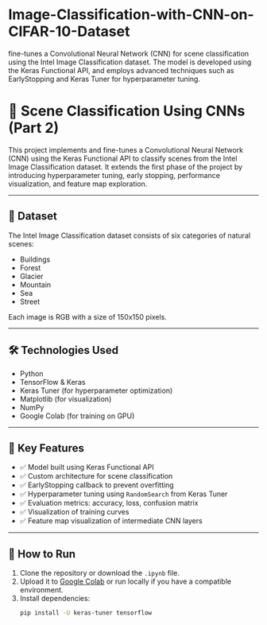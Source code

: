# Image-Classification-with-CNN-on-CIFAR-10-Dataset
 fine-tunes a Convolutional Neural Network (CNN) for scene classification using the Intel Image Classification dataset. The model is developed using the Keras Functional API, and employs advanced techniques such as EarlyStopping and Keras Tuner for hyperparameter tuning. 
# 🧠 Scene Classification Using CNNs (Part 2)

This project implements and fine-tunes a Convolutional Neural Network (CNN) using the Keras Functional API to classify scenes from the Intel Image Classification dataset. It extends the first phase of the project by introducing hyperparameter tuning, early stopping, performance visualization, and feature map exploration.

---

## 📁 Dataset

The Intel Image Classification dataset consists of six categories of natural scenes:
- Buildings
- Forest
- Glacier
- Mountain
- Sea
- Street

Each image is RGB with a size of 150x150 pixels.

---

## 🛠️ Technologies Used

- Python
- TensorFlow & Keras
- Keras Tuner (for hyperparameter optimization)
- Matplotlib (for visualization)
- NumPy
- Google Colab (for training on GPU)

---

## 📌 Key Features

- ✅ Model built using Keras Functional API
- ✅ Custom architecture for scene classification
- ✅ EarlyStopping callback to prevent overfitting
- ✅ Hyperparameter tuning using `RandomSearch` from Keras Tuner
- ✅ Evaluation metrics: accuracy, loss, confusion matrix
- ✅ Visualization of training curves
- ✅ Feature map visualization of intermediate CNN layers

---

## 🚀 How to Run

1. Clone the repository or download the `.ipynb` file.
2. Upload it to [Google Colab](https://colab.research.google.com/) or run locally if you have a compatible environment.
3. Install dependencies:
   ```bash
   pip install -U keras-tuner tensorflow
